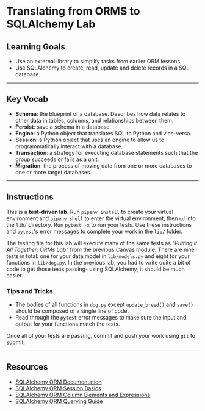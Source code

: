 # Translating from ORMS to SQLAlchemy Lab

## Learning Goals

- Use an external library to simplify tasks from earlier ORM lessons.
- Use SQLAlchemy to create, read, update and delete records in a SQL database.

***

## Key Vocab

- **Schema**: the blueprint of a database. Describes how data relates to other
  data in tables, columns, and relationships between them.
- **Persist**: save a schema in a database.
- **Engine**: a Python object that translates SQL to Python and vice-versa.
- **Session**: a Python object that uses an engine to allow us to
  programmatically interact with a database.
- **Transaction**: a strategy for executing database statements such that
  the group succeeds or fails as a unit.
- **Migration**: the process of moving data from one or more databases to one
  or more target databases.
  
***

## Instructions

This is a **test-driven lab**. Run `pipenv install` to create your virtual
environment and `pipenv shell` to enter the virtual environment, then `cd`
into the `lib/` directory. Run
`pytest -x` to run your tests. Use these instructions and `pytest`'s error
messages to complete your work in the `lib/` folder.

The testing file for this lab will execute many of the same tests as _"Putting
it All Together: ORMs Lab"_ from the previous Canvas module. There are nine
tests in total: one for your data model in `lib/models.py` and eight for your
functions in `lib/dog.py`. In the previous lab, you had to write quite a bit of
code to get those tests passing- using SQLAlchemy, it should be much easier.

### Tips and Tricks

- The bodies of all functions in `dog.py` except `update_breed()` and `save()`
  should be composed of a single line of code.
- Read through the `pytest` error messages to make sure the input and output
  for your functions match the tests.

Once all of your tests are passing, commit and push your work using `git` to
submit.

***

## Resources

- [SQLAlchemy ORM Documentation][sqlaorm]
- [SQLAlchemy ORM Session Basics](https://docs.sqlalchemy.org/en/14/orm/session_basics.html)
- [SQLAlchemy ORM Column Elements and Expressions][column]
- [SQLAlchemy ORM Querying Guide](https://docs.sqlalchemy.org/en/14/orm/queryguide.html)

[column]: https://docs.sqlalchemy.org/en/14/core/sqlelement.html
[sqlaorm]: https://docs.sqlalchemy.org/en/14/orm/

